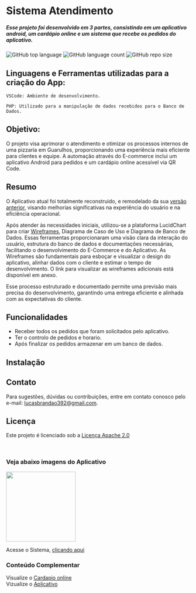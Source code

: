 # Sistema Atendimento

##### Esse projeto foi desenvolvido em 3 partes, consistindo em um aplicativo android, um cardápio online e um sistema que recebe os pedidos do aplicativo.

![GitHub top language](https://img.shields.io/github/languages/top/BrandsDeveloper/SistemaAtendimento) ![GitHub language count](https://img.shields.io/github/languages/count/BrandsDeveloper/SistemaAtendimento) ![GitHub repo size](https://img.shields.io/github/repo-size/BrandsDeveloper/SistemaAtendimento)

## Linguagens e Ferramentas utilizadas para a criação do App: 
```
VSCode: Ambiente de desenvolvimento.
```
```
PHP: Utilizado para a manipulação de dados recebidos para o Banco de Dados.
```

## Objetivo:

O projeto visa aprimorar o atendimento e otimizar os processos internos de uma pizzaria em Guarulhos, proporcionando uma experiência mais eficiente para clientes e equipe. A automação através do E-commerce inclui um aplicativo Android para pedidos e um cardápio online acessível via QR Code.

## Resumo

O Aplicativo atual foi totalmente reconstruido, e remodelado da sua [versão anterior](https://github.com/BrandsDeveloper/App_PizzariaMadri), visando melhorias significativas na experiência do usuário e na eficiência operacional.

Após atender às necessidades iniciais, utilizou-se a plataforma LucidChart para criar [Wireframes](https://drive.google.com/drive/folders/10O1wmF-r5OL6ELz-zgBrcK71APyZuE9_?usp=sharing), Diagrama de Caso de Uso e Diagrama de Banco de Dados. Essas ferramentas proporcionaram uma visão clara da interação do usuário, estrutura do banco de dados e documentações necessárias, facilitando o desenvolvimento do E-Commerce e do Aplicativo. As Wireframes são fundamentais para esboçar e visualizar o design do aplicativo, alinhar dados com o cliente e estimar o tempo de desenvolvimento. O link para visualizar as wireframes adicionais está disponível em anexo.

Esse processo estruturado e documentado permite uma previsão mais precisa do desenvolvimento, garantindo uma entrega eficiente e alinhada com as expectativas do cliente.

## Funcionalidades

* Receber todos os pedidos que foram solicitados pelo aplicativo.
* Ter o controlo de pedidos e horario.
* Após finalizar os pedidos armazenar em um banco de dados.

## Instalação


## Contato
Para sugestões, dúvidas ou contribuições, entre em contato conosco pelo e-mail: lucasbrandao392@gmail.com.

## Licença
Este projeto é licenciado sob a [Licença Apache 2.0]()

<br>

### Veja abaixo imagens do Aplicativo

<img alt="" src="" width="190">


Acesse o Sistema, [clicando aqui]()

### Conteúdo Complementar
Visualize o [Cardapio online](https://github.com/BrandsDeveloper/CardapioOnline)
<br>
Vizualize o [Aplicativo](https://github.com/BrandsDeveloper/PizzariaMadri_v2)
